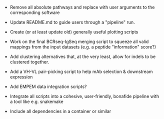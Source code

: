 - Remove all absolute pathways and replace with user arguments to the corresponding software

- Update README.md to guide users through a "pipeline" run.

- Create (or at least update old) generally useful plotting scripts

- Work on the final BCRseq-IgSeq merging script to squeeze all valid mappings from the input datasets (e.g. a peptide "information" score?)

- Add clustering alternatives that, at the very least, allow for indels to be clustered together.

- Add a VH-VL pair-picking script to help mAb selection & downstream expression

- Add EMPEM data integration scripts?

- Integrate all scripts into a cohesive, user-friendly, bonafide pipeline with a tool like e.g. snakemake

- Include all dependencies in a container or similar